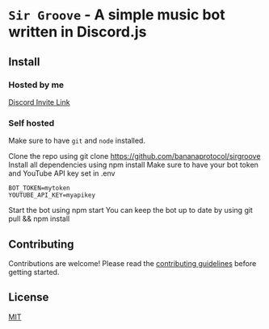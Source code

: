 # `Sir Groove` - A simple music bot written in Discord.js

## Install

### Hosted by me

[Discord Invite Link](https://discordapp.com/oauth2/authorize?client_id=380083023225421825&scope=bot)

### Self hosted
Make sure to have `git` and `node` installed.

Clone the repo using
    git clone https://github.com/bananaprotocol/sirgroove
Install all dependencies using
    npm install
Make sure to have your bot token and YouTube API key set in .env
```
BOT_TOKEN=mytoken
YOUTUBE_API_KEY=myapikey
```
Start the bot using
    npm start
You can keep the bot up to date by using
    git pull && npm install

## Contributing
Contributions are welcome! Please read the [contributing guidelines](CONTRIBUTING.md) before getting started.

## License
[MIT](LICENSE)